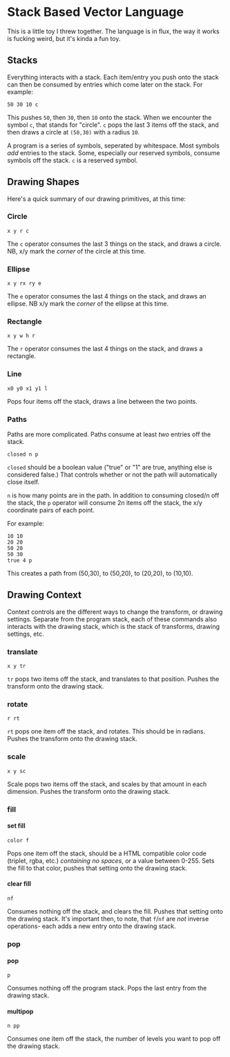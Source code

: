 # Stack Based Vector Language

This is a little toy I threw together. The language is in flux, the way it works is fucking weird, but it's kinda a fun toy.

## Stacks
Everything interacts with a stack. Each item/entry you push onto the stack can then be consumed by entries which come later on the stack. For example:

```
50 30 10 c
```

This pushes `50`, then `30`, then `10` onto the stack. When we encounter the symbol `c`, that stands for "circle". `c` pops the last 3 items off the stack, and then draws a circle at `(50,30)` with a radius `10`.

A program is a series of symbols, seperated by whitespace. Most symbols *add* entries to the stack. Some, especially our reserved symbols, consume symbols off the stack. `c` is a reserved symbol.

## Drawing Shapes
Here's a quick summary of our drawing primitives, at this time:

### Circle
`x y r c`

The `c` operator consumes the last 3 things on the stack, and draws a circle. NB, x/y mark the *corner* of the circle at this time.

### Ellipse
`x y rx ry e`

The `e` operator consumes the last 4 things on the stack, and draws an ellipse. NB x/y mark the *corner* of the ellipse at this time.

### Rectangle

`x y w h r`

The `r` operator consumes the last 4 things on the stack, and draws a rectangle.

### Line
`x0 y0 x1 y1 l`

Pops four items off the stack, draws a line between the two points.

### Paths
Paths are more complicated. Paths consume at least *two* entries off the stack.

`closed n p`

`closed` should be a boolean value ("true" or "1" are true, anything else is considered false.) That controls whether or not the path will automatically close itself.

`n` is how many points are in the path. In addition to consuming closed/n off the stack, the `p` operator will consume 2n items off the stack, the x/y coordinate pairs of each point.

For example:

```
10 10
20 20
50 20
50 30
true 4 p
```

This creates a path from (50,30), to (50,20), to (20,20), to (10,10).

## Drawing Context
Context controls are the different ways to change the transform, or drawing settings. Separate from the program stack, each of these commands also interacts with the drawing stack, which is the stack of transforms, drawing settings, etc.

### translate
`x y tr`

`tr` pops two items off the stack, and translates to that position. Pushes the transform onto the drawing stack.

### rotate
`r rt`

`rt` pops one item off the stack, and rotates. This should be in radians. Pushes the transform onto the drawing stack.

### scale
`x y sc`

Scale pops two items off the stack, and scales by that amount in each dimension. Pushes the transform onto the drawing stack.

### fill
#### set fill
`color f`

Pops one item off the stack, should be a HTML compatible color code (triplet, rgba, etc.) *containing no spaces*, or a value between 0-255. Sets the fill to that color, pushes that setting onto the drawing stack.

#### clear fill
`nf`

Consumes nothing off the stack, and clears the fill. Pushes that setting onto the drawing stack. It's important then, to note, that `f`/`nf` are *not* inverse operations- each adds a new entry onto the drawing stack.

### pop
#### pop
`p` 

Consumes nothing off the program stack. Pops the last entry from the drawing stack.

#### multipop
`n pp`

Consumes one item off the stack, the number of levels you want to pop off the drawing stack.
